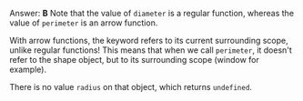 Answer: **B**
Note that the value of `diameter` is a regular function, whereas the value of `perimeter` is an arrow function.

With arrow functions, the 	 keyword refers to its current surrounding scope, unlike regular functions! This means that when we call `perimeter`, it doesn't refer to the shape object, but to its surrounding scope (window for example).

There is no value `radius` on that object, which returns `undefined`.

